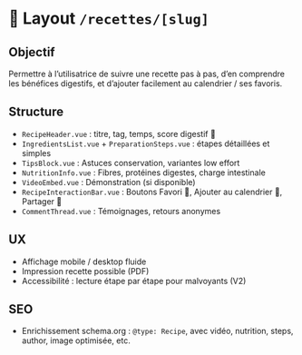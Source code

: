 # 🍲 Layout `/recettes/[slug]`

## Objectif
Permettre à l’utilisatrice de suivre une recette pas à pas, d’en comprendre les bénéfices digestifs, et d’ajouter facilement au calendrier / ses favoris.

## Structure

- `RecipeHeader.vue` : titre, tag, temps, score digestif 💩
- `IngredientsList.vue` + `PreparationSteps.vue` : étapes détaillées et simples
- `TipsBlock.vue` : Astuces conservation, variantes low effort
- `NutritionInfo.vue` : Fibres, protéines digestes, charge intestinale
- `VideoEmbed.vue` : Démonstration (si disponible)
- `RecipeInteractionBar.vue` : Boutons Favori 💚, Ajouter au calendrier 📅, Partager 🔗
- `CommentThread.vue` : Témoignages, retours anonymes

## UX
- Affichage mobile / desktop fluide
- Impression recette possible (PDF)
- Accessibilité : lecture étape par étape pour malvoyants (V2)

## SEO
- Enrichissement schema.org : `@type: Recipe`, avec vidéo, nutrition, steps, author, image optimisée, etc.
